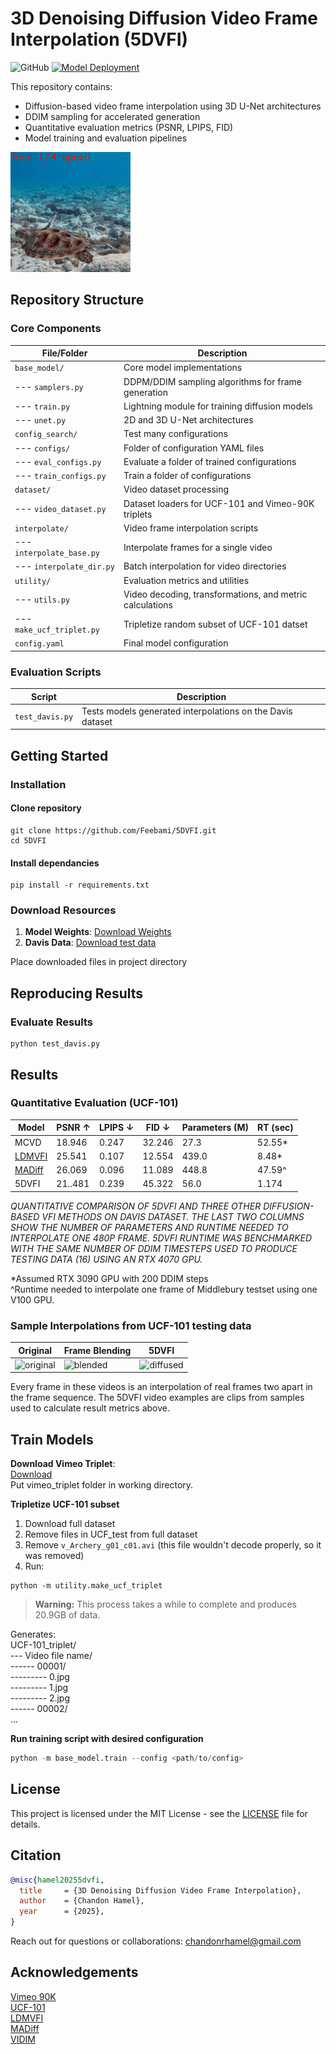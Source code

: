 # 3D Denoising Diffusion Video Frame Interpolation (5DVFI)

<!-- [![Paper](https://img.shields.io/badge/arXiv-Paper-crimson.svg)](https://arxiv.org/abs/XXXX.XXXXX) -->
![GitHub](https://img.shields.io/github/license/Feebami/5DVFI)
[![Model Deployment](https://img.shields.io/badge/Deployment-HuggingFace-orange.svg)](https://huggingface.co/spaces/Feebami/DiffusionVFI)

This repository contains:
- Diffusion-based video frame interpolation using 3D U-Net architectures
- DDIM sampling for accelerated generation
- Quantitative evaluation metrics (PSNR, LPIPS, FID)
- Model training and evaluation pipelines

![Interpolation Demo](display/interp_demo.gif)

## Repository Structure

### Core Components
| File/Folder          | Description                                                                 |
|----------------------|-----------------------------------------------------------------------------|
| `base_model/`        | Core model implementations                                                  |
| --- `samplers.py`    | DDPM/DDIM sampling algorithms for frame generation                          |
| --- `train.py`       | Lightning module for training diffusion models                              |
| --- `unet.py`        | 2D and 3D U-Net architectures                                               |
| `config_search/`           | Test many configurations                                              |
| --- `configs/`            | Folder of configuration YAML files                                        |
| --- `eval_configs.py` | Evaluate a folder of trained configurations   |
| --- `train_configs.py`    | Train a folder of configurations  |
| `dataset/`           | Video dataset processing                                                    |
| --- `video_dataset.py`| Dataset loaders for UCF-101 and Vimeo-90K triplets                         |
| `interpolate/`       | Video frame interpolation scripts                                           |
| --- `interpolate_base.py` | Interpolate frames for a single video                                  |
| --- `interpolate_dir.py`  | Batch interpolation for video directories                              |
| `utility/`           | Evaluation metrics and utilities                                            |
| --- `utils.py`       | Video decoding, transformations, and metric calculations                    |
| --- `make_ucf_triplet.py` | Tripletize random subset of UCF-101 datset                             |
| `config.yaml` | Final model configuration |

### Evaluation Scripts
| Script                     | Description                                                           |
|----------------------------|-----------------------------------------------------------------------|
| `test_davis.py` | Tests models generated interpolations on the Davis dataset                  |


## Getting Started

### Installation

#### Clone repository
```
git clone https://github.com/Feebami/5DVFI.git
cd 5DVFI
```

#### Install dependancies

```
pip install -r requirements.txt
```

### Download Resources

1. **Model Weights**: [Download Weights](https://drive.google.com/file/d/1BG5yZnf5ZrAcSV21NPDgIFit-44oCNmH/view?usp=drive_link)
2. **Davis Data**: [Download test data](https://sites.google.com/view/xiangyuxu/qvi_nips19)

Place downloaded files in project directory

## Reproducing Results

### Evaluate Results

```
python test_davis.py
```

## Results

### Quantitative Evaluation (UCF-101)
| Model         | PSNR ↑        | LPIPS ↓   | FID ↓     | Parameters (M)  | RT (sec)  |
|---------------|---------------|-----------|-----------|-----------------|-----------|
| MCVD          | 18.946  | 0.247     | 32.246   | 27.3            | 52.55*    |
| [LDMVFI](https://github.com/danier97/LDMVFI) | 25.541  | 0.107     | 12.554    | 439.0           | 8.48*     |
| [MADiff](https://arxiv.org/abs/2404.13534) | 26.069  | 0.096 | 11.089    | 448.8           | 47.59^    |
| 5DVFI         | 21..481        | 0.239     | 45.322 | 56.0            | 1.174        |

*QUANTITATIVE COMPARISON OF 5DVFI AND THREE OTHER DIFFUSION-BASED VFI METHODS ON DAVIS DATASET. THE LAST TWO
COLUMNS SHOW THE NUMBER OF PARAMETERS AND RUNTIME NEEDED TO INTERPOLATE ONE 480P FRAME. 5DVFI RUNTIME WAS
BENCHMARKED WITH THE SAME NUMBER OF DDIM TIMESTEPS USED TO PRODUCE TESTING DATA (16) USING AN RTX 4070 GPU.*

*Assumed RTX 3090 GPU with 200 DDIM steps  
^Runtime needed to interpolate one frame of Middlebury testset using one V100 GPU.

### Sample Interpolations from UCF-101 testing data

| Original  | Frame Blending  | 5DVFI |
|-----------|-----------------|-------|
| ![original](display/original_examples.gif) | ![blended](display/blend_examples.gif) | ![diffused](display/diffused_examples.gif)  |

Every frame in these videos is an interpolation of real frames two apart in the frame sequence. The 5DVFI video examples are clips from samples used to calculate result metrics above. 

## Train Models

**Download Vimeo Triplet**:  
[Download](http://toflow.csail.mit.edu/)  
Put vimeo_triplet folder in working directory.

**Tripletize UCF-101 subset**  
1. Download full dataset
2. Remove files in UCF_test from full dataset 
3. Remove `v_Archery_g01_c01.avi` (this file wouldn't decode properly, so it was removed)
4. Run:
```
python -m utility.make_ucf_triplet
```
> **Warning:** This process takes a while to complete and produces 20.9GB of data.  

Generates:  
UCF-101_triplet/  
--- Video file name/  
------ 00001/  
--------- 0.jpg  
--------- 1.jpg  
--------- 2.jpg  
------ 00002/  
...

**Run training script with desired configuration**
```python
python -m base_model.train --config <path/to/config>
```

## License
This project is licensed under the MIT License - see the [LICENSE](LICENSE) file for details.

## Citation

```bibtex
@misc{hamel20255dvfi,
  title     = {3D Denoising Diffusion Video Frame Interpolation},
  author    = {Chandon Hamel},
  year      = {2025},
}
```
Reach out for questions or collaborations:
chandonrhamel@gmail.com

## Acknowledgements

[Vimeo 90K](http://toflow.csail.mit.edu/)  
[UCF-101](https://www.crcv.ucf.edu/data/UCF101.php)  
[LDMVFI](https://github.com/danier97/LDMVFI)  
[MADiff](https://arxiv.org/abs/2404.13534)  
[VIDIM](https://vidim-interpolation.github.io/)  
